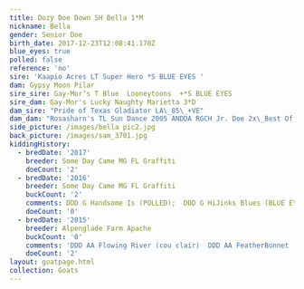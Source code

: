 ```yaml
---
title: Dozy Doe Down SH Bella 1*M
nickname: Bella
gender: Senior Doe
birth_date: 2017-12-23T12:08:41.170Z
blue_eyes: true
polled: false
reference: 'no'
sire: 'Kaapio Acres LT Super Hero *S BLUE EYES '
dam: Gypsy Moon Pilar
sire_sire: Gay-Mor’s T Blue  Looneytoons  +*S BLUE EYES
sire_dam: Gay-Mor's Lucky Naughty Marietta 3*D
dam_sire: "Pride of Texas Gladiator LA\_85\_+VE"
dam_dam: "Rosasharn's TL Sun Dance 2005 ANDDA RGCH Jr. Doe 2x\_Best Of Breed Jr. Doe"
side_picture: /images/bella pic2.jpg
back_picture: /images/sam_3701.jpg
kiddingHistory:
  - bredDate: '2017'
    breeder: Some Day Came MG FL Graffiti
    doeCount: '2'
  - bredDate: '2016'
    breeder: Some Day Came MG FL Graffiti
    buckCount: '2'
    comments: DDD G Handsome Is (POLLED);  DDD G HiJinks Blues (BLUE EYES)
    doeCount: '0'
  - bredDate: '2015'
    breeder: Alpenglade Farm Apache
    buckCount: '0'
    comments: 'DDD AA Flowing River (cou clair)  DDD AA FeatherBonnet '
    doeCount: '2'
layout: goatpage.html
collection: Goats
---
```



